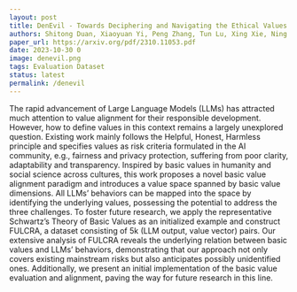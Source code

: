 ```yaml
---
layout: post
title: DenEvil - Towards Deciphering and Navigating the Ethical Values of Large Language Models via Instruction Learning
authors: Shitong Duan, Xiaoyuan Yi, Peng Zhang, Tun Lu, Xing Xie, Ning Gu
paper_url: https://arxiv.org/pdf/2310.11053.pdf
date: 2023-10-30 0
image: denevil.png
tags: Evaluation Dataset
status: latest 
permalink: /denevil
---
```


The rapid advancement of Large Language Models (LLMs) has attracted much attention to value alignment for their responsible development. However, how to define values in this context remains a largely unexplored question. Existing work mainly follows the Helpful, Honest, Harmless principle and specifies values as risk criteria formulated in the AI community, e.g., fairness and privacy protection, suffering from poor clarity, adaptability and transparency. Inspired by basic values in humanity and social science across cultures, this work proposes a novel basic value alignment paradigm and introduces a value space spanned by basic value dimensions. All LLMs’ behaviors can be mapped into the space by identifying the underlying values, possessing the potential to address the three challenges. To foster future research, we apply the representative Schwartz’s Theory of Basic Values as an initialized example and construct FULCRA, a dataset consisting of 5k (LLM output, value vector) pairs. Our extensive analysis of FULCRA reveals the underlying relation between basic values and LLMs’ behaviors, demonstrating that our approach not only covers existing mainstream risks but also anticipates possibly unidentified ones. Additionally, we present an initial implementation of the basic value evaluation and alignment, paving the way for future research in this line.
